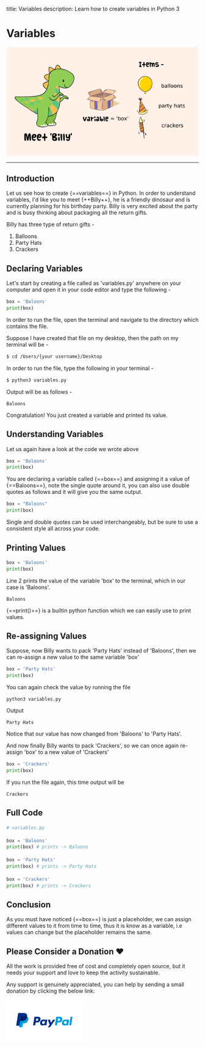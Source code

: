 title: Variables
description: Learn how to create variables in Python 3

# Variables

![Variables](../../../images/python/octallium_python_variables.png)

<hr>

## Introduction

Let us see how to create {==variables==} in Python. In order to understand variables, I'd like you to meet {++Billy++}, he is a friendly dinosaur and is currently planning for his birthday party. Billy is very excited about the party and is busy thinking about packaging all the return gifts.

Billy has three type of return gifts -

1. Balloons
2. Party Hats
3. Crackers

## Declaring Variables

Let's start by creating a file called as 'variables.py' anywhere on your computer and open it in your code editor and type the following -

```python
box = 'Baloons'
print(box)
```

In order to run the file, open the terminal and navigate to the directory which contains the file.

Suppose I have created that file on my desktop, then the path on my terminal will be -

```bash
$ cd /Users/{your username}/Desktop
```

In order to run the file, type the following in your terminal -

```bash
$ python3 variables.py
```

Output will be as follows -

    Baloons

Congratulation! You just created a variable and printed its value.

## Understanding Variables

Let us again have a look at the code we wrote above

```python hl_lines="1"
box = 'Baloons'
print(box)
```

You are declaring a variable called {==box==} and assigning it a value of {==Baloons==}, note the single quote around it, you can also use double quotes as follows and it will give you the same output.

```python
box = "Baloons"
print(box)
```

Single and double quotes can be used interchangeably, but be sure to use a consistent style all across your code.

## Printing Values

```python hl_lines="2"
box = 'Baloons'
print(box)
```

Line 2 prints the value of the variable 'box' to the terminal, which in our case is 'Baloons'.

    Baloons

{==print()==} is a builtin python function which we can easily use to print values.

## Re-assigning Values

Suppose, now Billy wants to pack 'Party Hats' instead of 'Baloons', then we can re-assign a new value to the same variable 'box'

```python hl_lines="1"
box = 'Party Hats'
print(box)
```

You can again check the value by running the file

    python3 variables.py

Output

    Party Hats

Notice that our value has now changed from 'Baloons' to 'Party Hats'.

And now finally Billy wants to pack 'Crackers', so we can once again re-assign 'box' to a new value of 'Crackers'

```python hl_lines="1"
box = 'Crackers'
print(box)
```

If you run the file again, this time output will be

    Crackers

## Full Code

```python
# variables.py

box = 'Baloons'
print(box) # prints -> Baloons

box = 'Party Hats'
print(box) # prints -> Party Hats

box = 'Crackers'
print(box) # prints -> Crackers
```

## Conclusion

As you must have noticed {==box==} is just a placeholder, we can assign different values to it from time to time, thus it is know as a variable, i.e values can change but the placeholder remains the same.

## Please Consider a Donation ❤️

All the work is provided free of cost and completely open source, but it needs your support and love to keep the activity sustainable.

Any support is genuinely appreciated, you can help by sending a small donation by clicking the below link:

[<img src="../../../../images/paypal-logo.png" alt="Paypal" title="Paypal" width="200"/>](https://www.paypal.me/octallium)
